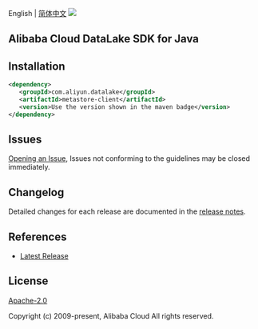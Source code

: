 English | [简体中文](README-CN.md)
![](https://aliyunsdk-pages.alicdn.com/icons/AlibabaCloud.svg)

## Alibaba Cloud DataLake SDK for Java

## Installation

```xml
<dependency>
   <groupId>com.aliyun.datalake</groupId>
   <artifactId>metastore-client</artifactId>
   <version>Use the version shown in the maven badge</version>
</dependency>
```

## Issues
[Opening an Issue](https://github.com/aliyun/alibabacloud-sdk/issues/new), Issues not conforming to the guidelines may be closed immediately.

## Changelog
Detailed changes for each release are documented in the [release notes](./ChangeLog.txt).

## References
* [Latest Release](https://github.com/aliyun/alibabacloud-sdk/tree/master/java)

## License
[Apache-2.0](http://www.apache.org/licenses/LICENSE-2.0)

Copyright (c) 2009-present, Alibaba Cloud All rights reserved.
